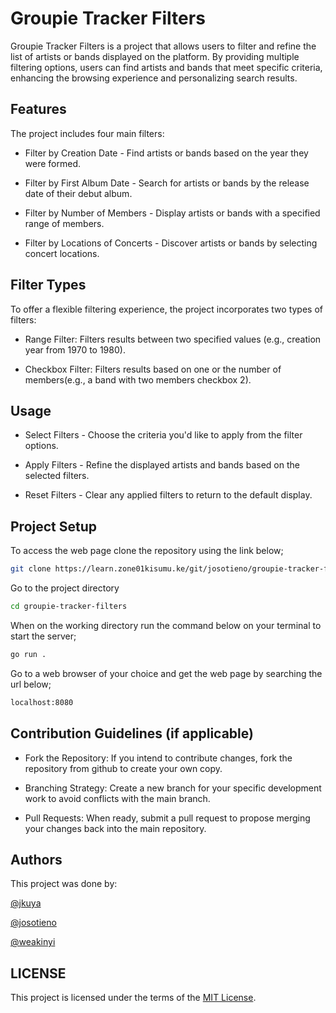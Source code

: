 # Groupie Tracker Filters

Groupie Tracker Filters is a project that allows users to filter and refine the list of artists or bands displayed on the platform. By providing multiple filtering options, users can find artists and bands that meet specific criteria, enhancing the browsing experience and personalizing search results.

## Features

The project includes four main filters:

- Filter by Creation Date - Find artists or bands based on the year they were formed.

- Filter by First Album Date - Search for artists or bands by the release date of their debut album.

- Filter by Number of Members - Display artists or bands with a specified range of members.

- Filter by Locations of Concerts - Discover artists or bands by selecting concert locations.

## Filter Types

To offer a flexible filtering experience, the project incorporates two types of filters:

- Range Filter: Filters results between two specified values (e.g., creation year from 1970 to 1980).

- Checkbox Filter: Filters results based on one or the number of members(e.g., a band with two members checkbox 2).

## Usage

- Select Filters - Choose the criteria you'd like to apply from the filter options.

- Apply Filters - Refine the displayed artists and bands based on the selected filters.

- Reset Filters - Clear any applied filters to return to the default display.

## Project Setup

To access the web page clone the repository using the link below;
```bash
git clone https://learn.zone01kisumu.ke/git/josotieno/groupie-tracker-filters.git
```
Go to the project directory
```bash
cd groupie-tracker-filters
```
When on the working directory run the command below on your terminal to start the server;
```bash
go run .
```
Go to a web browser of your choice and get the web page by searching the url below;
```bash
localhost:8080
```

## Contribution Guidelines (if applicable)

- Fork the Repository: If you intend to contribute changes, fork the repository from github to create your own copy.

- Branching Strategy: Create a new branch for your specific development work to avoid conflicts with the main branch.

- Pull Requests: When ready, submit a pull request to propose merging your changes back into the main repository.

## Authors

This project was done by:

[@jkuya](https://github.com/jesee-kuya) 

[@josotieno](https://github.com/josephokumu)

[@weakinyi](https://github.com/Wendy-Tabitha)

## LICENSE

This project is licensed under the terms of the [MIT License](./LICENSE).